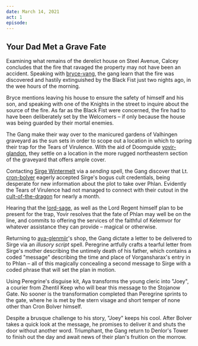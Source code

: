 ```yaml
---
date: March 14, 2021
act: 1
episode: 
---
```

##  Your Dad Met a Grave Fate

Examining what remains of the derelict house on Steel Avenue, Calcey concludes that the fire that ravaged the property may not have been an accident. Speaking with [bryce-vang](../../npcs/bryce-vang.md), the gang learn that the fire was discovered and hastily extinguished by the Black Fist just two nights ago, in the wee hours of the morning.

Bryce mentions leaving his house to ensure the safety of himself and his son, and speaking with one of the Knights in the street to inquire about the source of the fire. As far as the Black Fist were concerned, the fire had to have been deliberately set by the Welcomers – if only because the house was being guarded by their mortal enemies.

The Gang make their way over to the manicured gardens of Valhingen graveyard as the sun sets in order to scope out a location in which to spring their trap for the Tears of Virulence. With the aid of Doomguide [yovir-glandon](../../npcs/yovir-glandon.md), they settle on a location in the more rugged northeastern section of the graveyard that offers ample cover.

Contacting [Sirge Wintermelt](../Characters/Sirge%20Wintermelt/%21index.md) via a *sending* spell, the Gang discover that Lt. [cron-bolver](../../npcs/cron-bolver.md) eagerly accepted Sirge's bogus cult credentials, being desperate for new information about the plot to take over Phlan. Evidently the Tears of Virulence had not managed to connect with their cutout in the [cult-of-the-dragon](../../articles/factions/cult-of-the-dragon.md) for nearly a month.

Hearing that the [lord-sage](../../npcs/lord-sage.md), as well as the Lord Regent himself plan to be present for the trap, Yovir resolves that the fate of Phlan may well be on the line, and commits  to offering the services of the faithful of Kelemvor for whatever assistance they can provide – magical or otherwise.

Returning to [aya-glenmiir](../../npcs/aya-glenmiir.md)'s shop, the Gang dictate a letter to be delivered to Sirge via an *illusory script* spell. Peregrine artfully crafts a tearful letter from Sirge's mother describing the untimely death of his father, which contains a coded "message" describing the time and place of Vorgansharax's entry in to Phlan – all of this magically concealing a second message to Sirge with a coded phrase that will set the plan in motion.

Using Peregrine's disguise kit, Aya transforms the young cleric into "Joey", a courier from Zhentil Keep who will bear this message to the Stojanow Gate. No sooner is the transformation completed than Peregrine sprints to the gate, where he is met by the stern visage and short temper of none other than Cron Bolver himself.

Despite a brusque challenge to his story, "Joey" keeps his cool. After Bolver takes a quick look at the message, he promises to deliver it and shuts the door without another word. Triumphant, the Gang return to Denlor's Tower to finish out the day and await news of their plan's fruition on the morrow.
